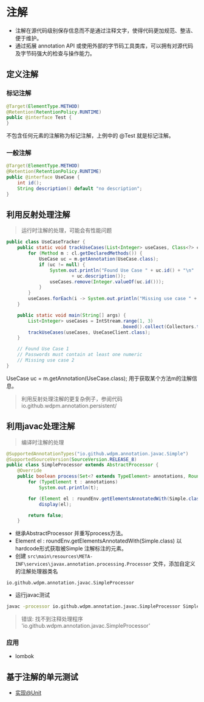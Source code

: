 # 注解
- 注解在源代码级别保存信息而不是通过注释文字，使得代码更加规范、整洁、便于维护。
- 通过拓展 annotation API 或使用外部的字节码工具类库，可以拥有对源代码及字节码强大的检查与操作能力。

## 定义注解
### 标记注解
```java
@Target(ElementType.METHOD)
@Retention(RetentionPolicy.RUNTIME)
public @interface Test {
}
```
不包含任何元素的注解称为标记注解，上例中的 @Test 就是标记注解。

### 一般注解
```java
@Target(ElementType.METHOD)
@Retention(RetentionPolicy.RUNTIME)
public @interface UseCase {
    int id();
    String description() default "no description";
}
```

## 利用反射处理注解
> 运行时注解的处理，可能会有性能问题

```java
public class UseCaseTracker {
    public static void trackUseCases(List<Integer> useCases, Class<?> cl) {
        for (Method m : cl.getDeclaredMethods()) {
            UseCase uc = m.getAnnotation(UseCase.class);
            if (uc != null) {
                System.out.println("Found Use Case " + uc.id() + "\n"
                        + uc.description());
                useCases.remove(Integer.valueOf(uc.id()));
            }
        }
        useCases.forEach(i -> System.out.println("Missing use case " + i));
    }

    public static void main(String[] args) {
        List<Integer> useCases = IntStream.range(1, 3)
                                          .boxed().collect(Collectors.toList());
        trackUseCases(useCases, UseCaseClient.class);
    }

    // Found Use Case 1
    // Passwords must contain at least one numeric
    // Missing use case 2
}
```
UseCase uc = m.getAnnotation(UseCase.class); 用于获取某个方法m的注解信息。

> 利用反射处理注解的更复杂例子，参阅代码io.github.wdpm.annotation.persistent/

## 利用javac处理注解
> 编译时注解的处理

```java
@SupportedAnnotationTypes("io.github.wdpm.annotation.javac.Simple")
@SupportedSourceVersion(SourceVersion.RELEASE_8)
public class SimpleProcessor extends AbstractProcessor {
    @Override
    public boolean process(Set<? extends TypeElement> annotations, RoundEnvironment roundEnv) {
        for (TypeElement t : annotations)
            System.out.println(t);

        for (Element el : roundEnv.getElementsAnnotatedWith(Simple.class))
            display(el);

        return false;
    }
```
- 继承AbstractProcessor 并重写process方法。
- Element el : roundEnv.getElementsAnnotatedWith(Simple.class) 以hardcode形式获取被Simple 注解标注的元素。
- 创建 `src\main\resources\META-INF\services\javax.annotation.processing.Processor` 文件，添加自定义的注解处理器类名
```
io.github.wdpm.annotation.javac.SimpleProcessor
```
- 运行javac测试
```bash
javac -processor io.github.wdpm.annotation.javac.SimpleProcessor SimpleTest.java
```
> 错误: 找不到注释处理程序 'io.github.wdpm.annotation.javac.SimpleProcessor'

### 应用
- lombok

## 基于注解的单元测试
- [实现@Unit](https://lingcoder.gitee.io/onjava8/#/book/23-Annotations?id=%e5%ae%9e%e7%8e%b0-unit)

